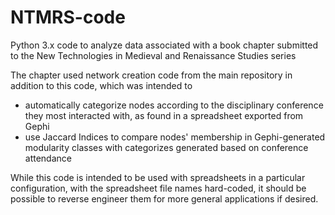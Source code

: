 # NTMRS-code
Python 3.x code to analyze data associated with a book chapter submitted to the New Technologies in Medieval and Renaissance Studies series

The chapter used network creation code from the main repository in addition to this code, which was intended to
* automatically categorize nodes according to the disciplinary conference they most interacted with, as found in a spreadsheet exported from Gephi 
* use Jaccard Indices to compare nodes' membership in Gephi-generated modularity classes with categorizes generated based on conference attendance

While this code is intended to be used with spreadsheets in a particular configuration, with the spreadsheet file names hard-coded, it should be possible to reverse engineer them for more general applications if desired.


